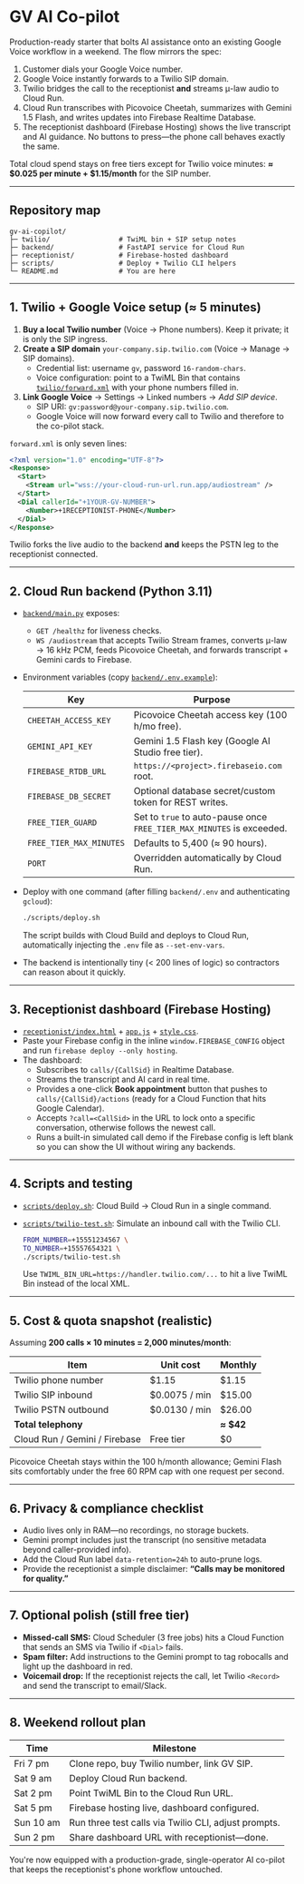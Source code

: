 # GV AI Co-pilot

Production-ready starter that bolts AI assistance onto an existing Google Voice workflow in a weekend. The flow mirrors the spec:

1. Customer dials your Google Voice number.
2. Google Voice instantly forwards to a Twilio SIP domain.
3. Twilio bridges the call to the receptionist **and** streams μ-law audio to Cloud Run.
4. Cloud Run transcribes with Picovoice Cheetah, summarizes with Gemini 1.5 Flash, and writes updates into Firebase Realtime Database.
5. The receptionist dashboard (Firebase Hosting) shows the live transcript and AI guidance. No buttons to press—the phone call behaves exactly the same.

Total cloud spend stays on free tiers except for Twilio voice minutes: **≈ $0.025 per minute + $1.15/month** for the SIP number.

---

## Repository map

```
gv-ai-copilot/
├─ twilio/                 # TwiML bin + SIP setup notes
├─ backend/                # FastAPI service for Cloud Run
├─ receptionist/           # Firebase-hosted dashboard
├─ scripts/                # Deploy + Twilio CLI helpers
└─ README.md               # You are here
```

---

## 1. Twilio + Google Voice setup (≈ 5 minutes)

1. **Buy a local Twilio number** (Voice → Phone numbers). Keep it private; it is only the SIP ingress.
2. **Create a SIP domain** `your-company.sip.twilio.com` (Voice → Manage → SIP domains).
   - Credential list: username `gv`, password `16-random-chars`.
   - Voice configuration: point to a TwiML Bin that contains [`twilio/forward.xml`](twilio/forward.xml) with your phone numbers filled in.
3. **Link Google Voice** → Settings → Linked numbers → *Add SIP device*.
   - SIP URI: `gv:password@your-company.sip.twilio.com`.
   - Google Voice will now forward every call to Twilio and therefore to the co-pilot stack.

`forward.xml` is only seven lines:

```xml
<?xml version="1.0" encoding="UTF-8"?>
<Response>
  <Start>
    <Stream url="wss://your-cloud-run-url.run.app/audiostream" />
  </Start>
  <Dial callerId="+1YOUR-GV-NUMBER">
    <Number>+1RECEPTIONIST-PHONE</Number>
  </Dial>
</Response>
```

Twilio forks the live audio to the backend **and** keeps the PSTN leg to the receptionist connected.

---

## 2. Cloud Run backend (Python 3.11)

- [`backend/main.py`](backend/main.py) exposes:
  - `GET /healthz` for liveness checks.
  - `WS /audiostream` that accepts Twilio Stream frames, converts μ-law → 16 kHz PCM, feeds Picovoice Cheetah, and forwards transcript + Gemini cards to Firebase.
- Environment variables (copy [`backend/.env.example`](backend/.env.example)):

  | Key | Purpose |
  | --- | --- |
  | `CHEETAH_ACCESS_KEY` | Picovoice Cheetah access key (100 h/mo free). |
  | `GEMINI_API_KEY` | Gemini 1.5 Flash key (Google AI Studio free tier). |
  | `FIREBASE_RTDB_URL` | `https://<project>.firebaseio.com` root. |
  | `FIREBASE_DB_SECRET` | Optional database secret/custom token for REST writes. |
  | `FREE_TIER_GUARD` | Set to `true` to auto-pause once `FREE_TIER_MAX_MINUTES` is exceeded. |
  | `FREE_TIER_MAX_MINUTES` | Defaults to 5,400 (≈ 90 hours). |
  | `PORT` | Overridden automatically by Cloud Run. |

- Deploy with one command (after filling `backend/.env` and authenticating `gcloud`):

  ```bash
  ./scripts/deploy.sh
  ```

  The script builds with Cloud Build and deploys to Cloud Run, automatically injecting the `.env` file as `--set-env-vars`.

- The backend is intentionally tiny (< 200 lines of logic) so contractors can reason about it quickly.

---

## 3. Receptionist dashboard (Firebase Hosting)

- [`receptionist/index.html`](receptionist/index.html) + [`app.js`](receptionist/app.js) + [`style.css`](receptionist/style.css).
- Paste your Firebase config in the inline `window.FIREBASE_CONFIG` object and run `firebase deploy --only hosting`.
- The dashboard:
  - Subscribes to `calls/{CallSid}` in Realtime Database.
  - Streams the transcript and AI card in real time.
  - Provides a one-click **Book appointment** button that pushes to `calls/{CallSid}/actions` (ready for a Cloud Function that hits Google Calendar).
  - Accepts `?call=<CallSid>` in the URL to lock onto a specific conversation, otherwise follows the newest call.
  - Runs a built-in simulated call demo if the Firebase config is left blank so you can show the UI without wiring any backends.

---

## 4. Scripts and testing

- [`scripts/deploy.sh`](scripts/deploy.sh): Cloud Build → Cloud Run in a single command.
- [`scripts/twilio-test.sh`](scripts/twilio-test.sh): Simulate an inbound call with the Twilio CLI.

  ```bash
  FROM_NUMBER=+15551234567 \
  TO_NUMBER=+15557654321 \
  ./scripts/twilio-test.sh
  ```

  Use `TWIML_BIN_URL=https://handler.twilio.com/...` to hit a live TwiML Bin instead of the local XML.

---

## 5. Cost & quota snapshot (realistic)

Assuming **200 calls × 10 minutes = 2,000 minutes/month**:

| Item | Unit cost | Monthly |
| ---- | --------- | ------- |
| Twilio phone number | $1.15 | $1.15 |
| Twilio SIP inbound | $0.0075 / min | $15.00 |
| Twilio PSTN outbound | $0.0130 / min | $26.00 |
| **Total telephony** | | **≈ $42** |
| Cloud Run / Gemini / Firebase | Free tier | $0 |

Picovoice Cheetah stays within the 100 h/month allowance; Gemini Flash sits comfortably under the free 60 RPM cap with one request per second.

---

## 6. Privacy & compliance checklist

- Audio lives only in RAM—no recordings, no storage buckets.
- Gemini prompt includes just the transcript (no sensitive metadata beyond caller-provided info).
- Add the Cloud Run label `data-retention=24h` to auto-prune logs.
- Provide the receptionist a simple disclaimer: **“Calls may be monitored for quality.”**

---

## 7. Optional polish (still free tier)

- **Missed-call SMS:** Cloud Scheduler (3 free jobs) hits a Cloud Function that sends an SMS via Twilio if `<Dial>` fails.
- **Spam filter:** Add instructions to the Gemini prompt to tag robocalls and light up the dashboard in red.
- **Voicemail drop:** If the receptionist rejects the call, let Twilio `<Record>` and send the transcript to email/Slack.

---

## 8. Weekend rollout plan

| Time | Milestone |
| ---- | --------- |
| Fri 7 pm | Clone repo, buy Twilio number, link GV SIP. |
| Sat 9 am | Deploy Cloud Run backend. |
| Sat 2 pm | Point TwiML Bin to the Cloud Run URL. |
| Sat 5 pm | Firebase hosting live, dashboard configured. |
| Sun 10 am | Run three test calls via Twilio CLI, adjust prompts. |
| Sun 2 pm | Share dashboard URL with receptionist—done. |

You're now equipped with a production-grade, single-operator AI co-pilot that keeps the receptionist's phone workflow untouched.
